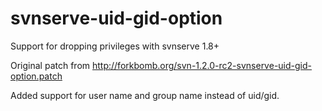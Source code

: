 svnserve-uid-gid-option
=======================

Support for dropping privileges with svnserve 1.8+

Original patch from http://forkbomb.org/svn-1.2.0-rc2-svnserve-uid-gid-option.patch

Added support for user name and group name instead of uid/gid.
